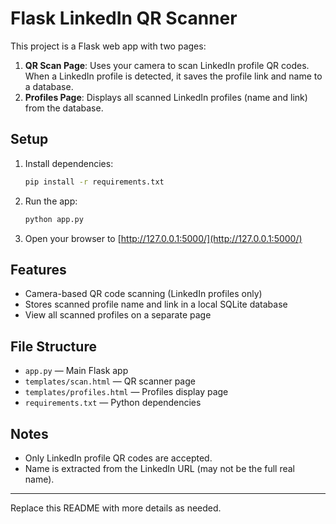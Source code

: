 # Flask LinkedIn QR Scanner

This project is a Flask web app with two pages:

1. **QR Scan Page**: Uses your camera to scan LinkedIn profile QR codes. When a LinkedIn profile is detected, it saves the profile link and name to a database.
2. **Profiles Page**: Displays all scanned LinkedIn profiles (name and link) from the database.

## Setup


1. Install dependencies:
   ```sh
   pip install -r requirements.txt
   ```
2. Run the app:
   ```sh
   python app.py
   ```
3. Open your browser to [http://127.0.0.1:5000/](http://127.0.0.1:5000/)

## Features
- Camera-based QR code scanning (LinkedIn profiles only)
- Stores scanned profile name and link in a local SQLite database
- View all scanned profiles on a separate page

## File Structure
- `app.py` — Main Flask app
- `templates/scan.html` — QR scanner page
- `templates/profiles.html` — Profiles display page
- `requirements.txt` — Python dependencies

## Notes
- Only LinkedIn profile QR codes are accepted.
- Name is extracted from the LinkedIn URL (may not be the full real name).

---

Replace this README with more details as needed.
